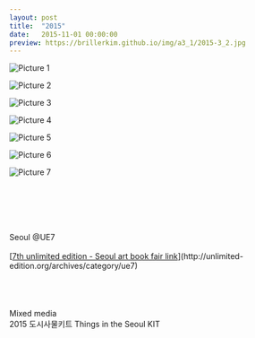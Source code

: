 ```yaml
---
layout: post
title:  "2015"
date:   2015-11-01 00:00:00
preview: https://brillerkim.github.io/img/a3_1/2015-3_2.jpg
---
```


![Picture 1](https://brillerkim.github.io/img/a3_1/2015-3_2.jpg)

![Picture 2](https://brillerkim.github.io/img/a3_1/2015-3_3.jpg)

![Picture 3](https://brillerkim.github.io/img/a3_1/2015-3_4.jpg)

![Picture 4](https://brillerkim.github.io/img/a3_1/2015-3_5.jpg)

![Picture 5](https://brillerkim.github.io/img/a3_1/2015-3_6.png)

![Picture 6](https://brillerkim.github.io/img/a3_1/2015-3_7.jpg)

![Picture 7](https://brillerkim.github.io/img/a3_1/2015-3_8.jpg)

<br>
<br>
<br>
<br>
<br>
Seoul @UE7<br>
<br>
[<U>7th unlimited edition - Seoul art book fair link</U>](http://unlimited-edition.org/archives/category/ue7)
<br>
<br>
<br>
<br>
<br>
Mixed media<br>
2015 도시사물키트 Things in the Seoul KIT 
<br>
<br>
<br>